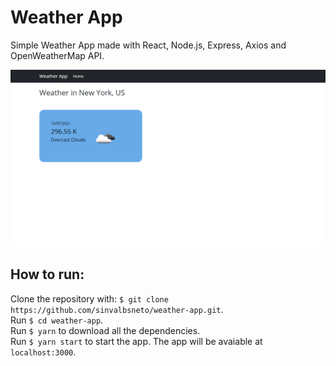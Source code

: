 # Weather App
Simple Weather App made with React, Node.js, Express, Axios and OpenWeatherMap API.

![Home image](https://github.com/sinvalbsneto/weather-app/blob/main/public/home.png)

## How to run:
Clone the repository with: `$ git clone https://github.com/sinvalbsneto/weather-app.git`.  
Run `$ cd weather-app`.  
Run `$ yarn` to download all the dependencies.  
Run `$ yarn start` to start the app. The app will be avaiable at `localhost:3000`.
